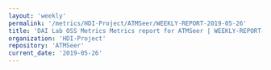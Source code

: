 ```yaml
---
layout: 'weekly'
permalink: '/metrics/HDI-Project/ATMSeer/WEEKLY-REPORT-2019-05-26'
title: 'DAI Lab OSS Metrics Metrics report for ATMSeer | WEEKLY-REPORT-2019-05-26'
organization: 'HDI-Project'
repository: 'ATMSeer'
current_date: '2019-05-26'
---
```

